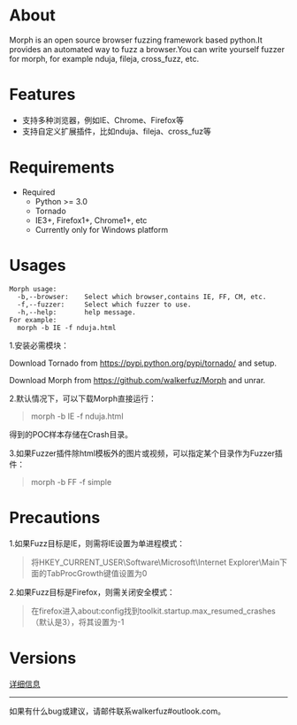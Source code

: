 # About

Morph is an open source browser fuzzing framework based python.It provides an automated way to fuzz a browser.You can write yourself fuzzer for morph, for example nduja, fileja, cross_fuzz, etc.

# Features

* 支持多种浏览器，例如IE、Chrome、Firefox等
* 支持自定义扩展插件，比如nduja、fileja、cross_fuz等

# Requirements

* Required
    * Python >= 3.0
	* Tornado
    * IE3+, Firefox1+, Chrome1+, etc
    * Currently only for Windows platform
	
# Usages

	Morph usage:
	  -b,--browser:    Select which browser,contains IE, FF, CM, etc.
	  -f,--fuzzer:     Select which fuzzer to use.
	  -h,--help:       help message.
	For example:
	  morph -b IE -f nduja.html

1.安装必需模块：

Download Tornado from https://pypi.python.org/pypi/tornado/ and setup.

Download Morph from https://github.com/walkerfuz/Morph and unrar.
	  
2.默认情况下，可以下载Morph直接运行：

> morph -b IE -f nduja.html

得到的POC样本存储在Crash目录。

3.如果Fuzzer插件除html模板外的图片或视频，可以指定某个目录作为Fuzzer插件：

> morph -b FF -f simple

# Precautions

1.如果Fuzz目标是IE，则需将IE设置为单进程模式：
> 将HKEY_CURRENT_USER\Software\Microsoft\Internet Explorer\Main下面的TabProcGrowth键值设置为0

2.如果Fuzz目标是Firefox，则需关闭安全模式：
> 在firefox进入about:config找到toolkit.startup.max_resumed_crashes（默认是3），将其设置为-1

# Versions
	
[详细信息](https://github.com/walkerfuz/morph/blob/master/versions.md)

------

如果有什么bug或建议，请邮件联系walkerfuz#outlook.com。
